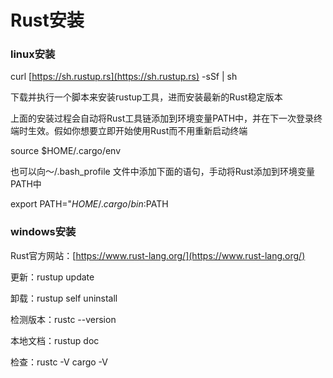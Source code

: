 # Rust安装

### linux安装

curl [https://sh.rustup.rs](https://sh.rustup.rs) -sSf | sh

下载并执行一个脚本来安装rustup工具，进而安装最新的Rust稳定版本

上面的安装过程会自动将Rust工具链添加到环境变量PATH中，并在下一次登录终端时生效。假如你想要立即开始使用Rust而不用重新启动终端

source $HOME/.cargo/env

也可以向～/.bash\_profile 文件中添加下面的语句，手动将Rust添加到环境变量PATH中

export PATH="$HOME/.cargo/bin:$PATH

### windows安装

Rust官方网站：[https://www.rust-lang.org/](https://www.rust-lang.org/)

更新：rustup update

卸载：rustup self uninstall

检测版本：rustc --version

本地文档：rustup doc

检查：rustc -V cargo -V
